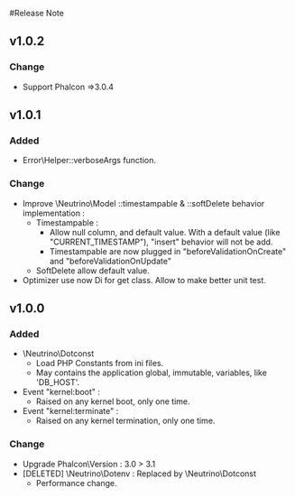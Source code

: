 #Release Note

## v1.0.2
### Change
- Support Phalcon =>3.0.4

## v1.0.1
### Added
 - Error\Helper::verboseArgs function.
### Change
 - Improve \Neutrino\Model ::timestampable & ::softDelete behavior implementation :
    - Timestampable :
        - Allow null column, and default value. With a default value (like "CURRENT_TIMESTAMP"), "insert" behavior will not be add.
        - Timestampable are now plugged in "beforeValidationOnCreate" and "beforeValidationOnUpdate"
    - SoftDelete allow default value.
 - Optimizer use now Di for get class. Allow to make better unit test. 

## v1.0.0

### Added
 - \Neutrino\Dotconst 
    - Load PHP Constants from ini files. 
    - May contains the application global, immutable, variables, like 'DB_HOST'.
 - Event "kernel:boot" :
    - Raised on any kernel boot, only one time.
 - Event "kernel:terminate" :
    - Raised on any kernel termination, only one time.
### Change
 - Upgrade Phalcon\Version : 3.0 > 3.1
 - [DELETED] \Neutrino\Dotenv : Replaced by \Neutrino\Dotconst 
   - Performance change.
